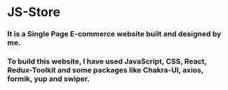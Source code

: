 # JS-Store
### It is a Single Page E-commerce website built and designed by me.
### To build this website, I have used JavaScript, CSS, React, Redux-Toolkit and some packages like Chakra-UI, axios, formik, yup and swiper.

